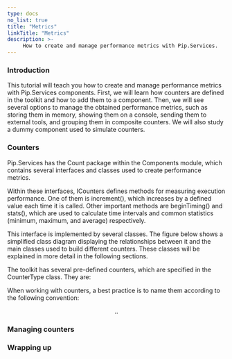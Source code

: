 ```yaml
---
type: docs
no_list: true
title: "Metrics"
linkTitle: "Metrics"
description: >-
     How to create and manage performance metrics with Pip.Services.
---
```


### Introduction

This tutorial will teach you how to create and manage performance metrics with Pip.Services components. First, we will learn how counters are defined in the toolkit and how to add them to a component. Then, we will see several options to manage the obtained performance metrics, such as storing them in memory, showing them on a console, sending them to external tools, and grouping them in composite counters. We will also study a dummy component used to simulate counters.

### Counters

Pip.Services has the Count package within the Components module, which contains several interfaces and classes used to create performance metrics. 

Within these interfaces, ICounters defines methods for measuring execution performance. One of them is increment(), which increases by a defined value each time it is called. Other important methods are beginTiming() and stats(), which are used to calculate time intervals and common statistics (minimum, maximum, and average) respectively.

This interface is implemented by several classes. The figure below shows a simplified class diagram displaying the relationships between it and the main classes used to build different counters. These classes will be explained in more detail in the following sections.




The toolkit has several pre-defined counters, which are specified in the CounterType class. They are:

When working with counters, a best practice is to name them according to the following convention:

<div align="center"> <service_or_component_name>.<method_name>.<counter_name> </div>


### Managing counters



### Wrapping up
